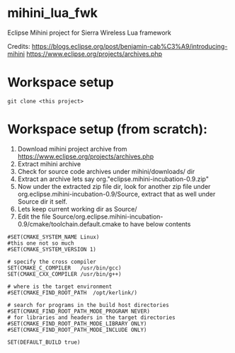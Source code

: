# mihini_lua_fwk
Eclipse Mihini project for Sierra Wireless Lua framework

Credits: 
https://blogs.eclipse.org/post/benjamin-cab%C3%A9/introducing-mihini
https://www.eclipse.org/projects/archives.php

# Workspace setup
```git clone <this project>```

# Workspace setup (from scratch):
1. Download mihini project archive from https://www.eclipse.org/projects/archives.php
2. Extract mihini archive
3. Check for source code archives under mihini/downloads/ dir
4. Extract an archive lets say org."eclipse.mihini-incubation-0.9.zip"
5. Now under the extracted zip file dir, look for another zip file under org.eclipse.mihini-incubation-0.9/Source, extract that as well under Source dir it self.
6. Lets keep current working dir as Source/ 
7. Edit the file Source/org.eclipse.mihini-incubation-0.9/cmake/toolchain.default.cmake to have below contents

```# this one is important
#SET(CMAKE_SYSTEM_NAME Linux)
#this one not so much
#SET(CMAKE_SYSTEM_VERSION 1)

# specify the cross compiler
SET(CMAKE_C_COMPILER   /usr/bin/gcc)
SET(CMAKE_CXX_COMPILER /usr/bin/g++)

# where is the target environment
#SET(CMAKE_FIND_ROOT_PATH  /opt/kerlink/)

# search for programs in the build host directories
#SET(CMAKE_FIND_ROOT_PATH_MODE_PROGRAM NEVER)
# for libraries and headers in the target directories
#SET(CMAKE_FIND_ROOT_PATH_MODE_LIBRARY ONLY)
#SET(CMAKE_FIND_ROOT_PATH_MODE_INCLUDE ONLY)

SET(DEFAULT_BUILD true)
```
